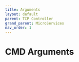```yaml
---
title: Arguments
layout: default
parent: TCP Controller
grand_parent: MicroServices
nav_order: 1
---
```


# CMD Arguments
